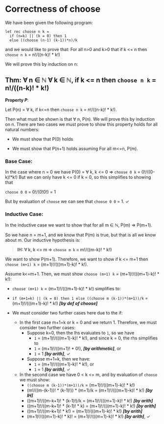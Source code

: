 # Correctness of choose

We have been given the following program:
```
let rec choose n k =
  if (n=k) || (k = 0) then 1
  else ((choose (n-1) (k-1))*n)/k
```

and we would like to prove that: For all n>0 and k>0 that if k <= n
then `choose n k` = n!/((n-k)! * k!)

We will prove this by induction on n:

## Thm: &forall; n &in; &naturals;  &forall; k &in; &naturals;, if k <= n then `choose n k` = n!/((n-k)! * k!)

**Property _P_**:

Let P(n) = &forall; k, if k<=n then `choose n k` = n!/((n-k)! * k!).

Then what must be shown is that &forall; n, P(n).
We will prove this by induction on n. There are two cases we
must prove to show this property holds for all natural numbers:

- We must show that P(0) holds

- We must show that P(n+1) holds assuming For all m<=n, P(m).

### Base Case:
In the case where n = 0 we have P(0) = &forall; k, k <= 0 &rArr; `choose 0 k` = 0!/((0-k)!*k!)
But we can only have k <= 0 if k = 0, so this simplifies to showing that

`choose 0 0` = 0!/(0!0!) = 1

But by evaluation of `choose` we can see that `choose 0 0` = 1. &check;

### Inductive Case:

In the inductive case we want to show that for all m &in; &naturals;, P(m) &rArr; P(m+1).

So we have n = m+1, and we know that P(m) is true, but that is all we know about m.  Our inductive hypothesis is:

> **IH: &forall; k, k <= m &rArr; `choose m k` = m!/((m-k)! * k!)**

We want to show P(m+1). Therefore, we want to show if k <= m+1 then `choose
(m+1) k` = (m+1)!/(((m+1)-k)! * k!).  

Assume k<=m+1. Then, we must show `choose (m+1) k` = (m+1)!/(((m+1)-k)! * k!):

- `choose (m+1) k` = (m+1)!/(((m+1)-k)! * k!) simplifies to:

- `if (m+1=k) || (k = 0) then 1 else ((choose m (k-1))*(m+1))/k` = (m+1)!/(((m+1)-k)! * k!) ***[by def of choose]***

- We must consider two further cases here due to the if:

  - In the first case m+1=k or k = 0 and we return 1. Therefore, we
    must consider two further cases:
    - Suppose k=0, then the lhs evaluates to `1`, so we have
      - `1` = (m+1)!/(((m+1)-k)! * k!), and since k = 0, the rhs simplifies to
      - `1` = (m+1)!/((m+1)! * 0!), ***[by arithmetic]***, or
      - `1` = 1 ***[by arith]***, &check;
    - Suppose m+1=k, then we have:
      - `1` = (m+1)!/(((m+1)-k)! * k!), or
      - `1` = 1 ***[by arith]***, &check;
  - In the second case we have 0 < k <= m, and by evaluation of `choose` we must show:
    - `((choose m (k-1))*(m+1))/k` = (m+1)!/(((m+1)-k)! * k!)
    - (m!/((m-(k-1))! * (k-1)!)) * (m+1)/k = (m+1)!/(((m+1)-k)! * k!) ***[by IH]***
    - ((m+1)!/((m-k+1)! * (k-1)!)/k = (m+1)!/(((m+1)-k)! * k!) ***[by arith]***
    - ((m+1)!/((m-k+1)! * (k-1)! * k) = (m+1)!/(((m+1)-k)! * k!) ***[by arith]***
    - ((m+1)!/((m-k+1)! * k!) = (m+1)!/(((m+1)-k)! * k!) ***[by arith]***
    - (m+1)!/(((m+1)-k)! * k)! = (m+1)!/(((m+1)-k)! * k!) ***[by arith]***, &check;
